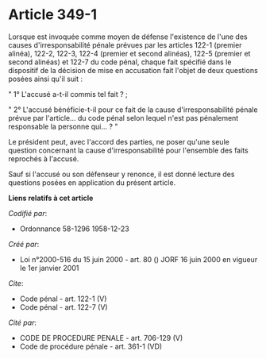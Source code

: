 # Article 349-1

Lorsque est invoquée comme moyen de défense l'existence de l'une des causes d'irresponsabilité pénale prévues par les
articles 122-1 (premier alinéa), 122-2, 122-3, 122-4 (premier et second alinéas), 122-5 (premier et second alinéas) et 122-7
du code pénal, chaque fait spécifié dans le dispositif de la décision de mise en accusation fait l'objet de deux questions
posées ainsi qu'il suit : 

" 1° L'accusé a-t-il commis tel fait ? ; 

" 2° L'accusé bénéficie-t-il pour ce fait de la cause d'irresponsabilité pénale prévue par l'article... du code pénal selon
lequel n'est pas pénalement responsable la personne qui... ? " 

Le président peut, avec l'accord des parties, ne poser qu'une seule question concernant la cause d'irresponsabilité pour
l'ensemble des faits reprochés à l'accusé. 

Sauf si l'accusé ou son défenseur y renonce, il est donné lecture des questions posées en application du présent article.

**Liens relatifs à cet article**

_Codifié par_:

  - Ordonnance 58-1296 1958-12-23

_Créé par_:

  - Loi n°2000-516 du 15 juin 2000 - art. 80 () JORF 16 juin 2000 en vigueur le 1er janvier 2001

_Cite_:

  - Code pénal - art. 122-1 (V)
  - Code pénal - art. 122-7 (V)

_Cité par_:

  - CODE DE PROCEDURE PENALE - art. 706-129 (V)
  - Code de procédure pénale - art. 361-1 (VD)
